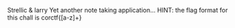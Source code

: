 Strellic & larry
Yet another note taking application...
HINT: the flag format for this chall is corctf{[a-z]+}
